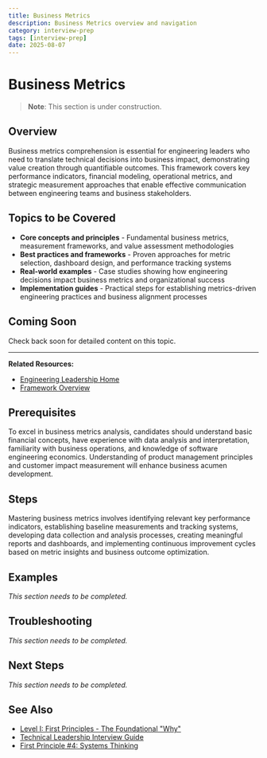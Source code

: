 ```yaml
---
title: Business Metrics
description: Business Metrics overview and navigation
category: interview-prep
tags: [interview-prep]
date: 2025-08-07
---
```


# Business Metrics

> **Note**: This section is under construction.

## Overview

Business metrics comprehension is essential for engineering leaders who need to translate technical decisions into business impact, demonstrating value creation through quantifiable outcomes. This framework covers key performance indicators, financial modeling, operational metrics, and strategic measurement approaches that enable effective communication between engineering teams and business stakeholders.

## Topics to be Covered

- **Core concepts and principles** - Fundamental business metrics, measurement frameworks, and value assessment methodologies
- **Best practices and frameworks** - Proven approaches for metric selection, dashboard design, and performance tracking systems
- **Real-world examples** - Case studies showing how engineering decisions impact business metrics and organizational success
- **Implementation guides** - Practical steps for establishing metrics-driven engineering practices and business alignment processes

## Coming Soon

Check back soon for detailed content on this topic.

---

**Related Resources:**
- [Engineering Leadership Home](../../engineering-leadership/)
- [Framework Overview](../../engineering-leadership/framework-index.md)


## Prerequisites

To excel in business metrics analysis, candidates should understand basic financial concepts, have experience with data analysis and interpretation, familiarity with business operations, and knowledge of software engineering economics. Understanding of product management principles and customer impact measurement will enhance business acumen development.


## Steps

Mastering business metrics involves identifying relevant key performance indicators, establishing baseline measurements and tracking systems, developing data collection and analysis processes, creating meaningful reports and dashboards, and implementing continuous improvement cycles based on metric insights and business outcome optimization.


## Examples

*This section needs to be completed.*


## Troubleshooting

*This section needs to be completed.*


## Next Steps

*This section needs to be completed.*

## See Also

- [Level I: First Principles - The Foundational "Why"](/interview-prep/engineering-leadership/level-1-first-principles)
- [Technical Leadership Interview Guide](/interview-prep/engineering-leadership/level-4-interview-execution/technical-leadership)
- [First Principle #4: Systems Thinking](/interview-prep/engineering-leadership/level-1-first-principles/systems-thinking)
